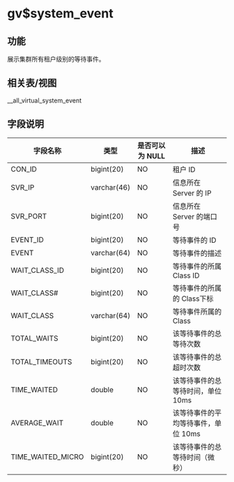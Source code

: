 gv$system_event
====================================

功能
-----------

展示集群所有租户级别的等待事件。

相关表/视图
---------------

__all_virtual_system_event

字段说明
-------------

|      **字段名称**      |   **类型**    | **是否可以为 NULL** |        **描述**        |
|--------------------|-------------|----------------|----------------------|
| CON_ID             | bigint(20)  | NO             | 租户 ID                |
| SVR_IP             | varchar(46) | NO             | 信息所在 Server 的 IP     |
| SVR_PORT           | bigint(20)  | NO             | 信息所在 Server 的端口号     |
| EVENT_ID           | bigint(20)  | NO             | 等待事件的 ID             |
| EVENT              | varchar(64) | NO             | 等待事件的描述              |
| WAIT_CLASS_ID      | bigint(20)  | NO             | 等待事件的所属 Class ID     |
| WAIT_CLASS#        | bigint(20)  | NO             | 等待事件的所属的 Class下标     |
| WAIT_CLASS         | varchar(64) | NO             | 等待事件所属的 Class        |
| TOTAL_WAITS        | bigint(20)  | NO             | 该等待事件的总等待次数          |
| TOTAL_TIMEOUTS     | bigint(20)  | NO             | 该等待事件的总超时次数          |
| TIME_WAITED       | double      | NO             | 该等待事件的总等待时间，单位 10ms  |
| AVERAGE_WAIT       | double      | NO             | 该等待事件的平均等待事件，单位 10ms |
| TIME_WAITED_MICRO | bigint(20)  | NO             | 该等待事件的总等待时间（微秒）      |
